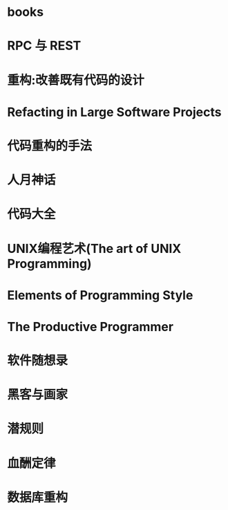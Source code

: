 # books

# RPC 与 REST
# 重构:改善既有代码的设计
# Refacting in Large Software Projects
# 代码重构的手法
# 人月神话
# 代码大全
# UNIX编程艺术(The art of UNIX Programming)
# Elements of Programming Style
# The Productive Programmer
# 软件随想录
# 黑客与画家
# 潜规则
# 血酬定律
# 数据库重构
